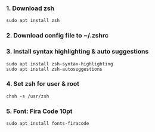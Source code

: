 ### 1. Download zsh
```
sudo apt install zsh 
```

### 2. Download config file to ~/.zshrc

### 3. Install syntax highlighting & auto suggestions
```
sudo apt install zsh-syntax-highlighting
sudo apt install zsh-autosuggestions 
```

### 4. Set zsh for user & root 
```
chsh -s /usr/zsh
```

### 5. Font: Fira Code 10pt
```
sudo apt install fonts-firacode
```
